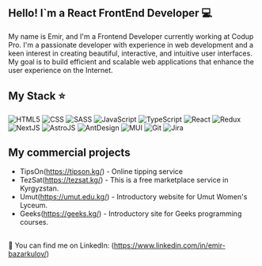 ## Hello! I`m a React FrontEnd Developer 💻

My name is Emir, and I'm a Frontend Developer currently working at Codup Pro. I'm a passionate developer with experience in web development and a keen interest in creating beautiful, interactive, and intuitive user interfaces. My goal is to build efficient and scalable web applications that enhance the user experience on the Internet.


## My Stack ⭐

![HTML5](https://img.shields.io/badge/HTML5-TS?style=for-the-badge&logoColor=purple&labelColor=%23fff&color=%23800080)
![CSS](https://img.shields.io/badge/CSS-TS?style=for-the-badge&logoColor=purple&labelColor=%23fff&color=%23800080)
![SASS](https://img.shields.io/badge/SASS-TS?style=for-the-badge&logoColor=purple&labelColor=%23fff&color=%23800080)
![JavaScript](https://img.shields.io/badge/JavaScript-TS?style=for-the-badge&logoColor=purple&labelColor=%23fff&color=%23800080)
![TypeScript](https://img.shields.io/badge/TypeScript-TS?style=for-the-badge&logoColor=purple&labelColor=%23fff&color=%23800080)
![React](https://img.shields.io/badge/React-TS?style=for-the-badge&logoColor=purple&labelColor=%23fff&color=%23800080)
![Redux](https://img.shields.io/badge/Redux-TS?style=for-the-badge&logoColor=purple&labelColor=%23fff&color=%23800080)
![NextJS](https://img.shields.io/badge/Next.js-TS?style=for-the-badge&logoColor=purple&labelColor=%23fff&color=%23800080)
![AstroJS](https://img.shields.io/badge/Astro.js-TS?style=for-the-badge&logoColor=purple&labelColor=%23fff&color=%23800080)
![AntDesign](https://img.shields.io/badge/AntDesign-TS?style=for-the-badge&logoColor=purple&labelColor=%23fff&color=%23800080)
![MUI](https://img.shields.io/badge/MUI-TS?style=for-the-badge&logoColor=purple&labelColor=%23fff&color=%23800080)
![Git](https://img.shields.io/badge/Git-TS?style=for-the-badge&logoColor=purple&labelColor=%23fff&color=%23800080)
![Jira](https://img.shields.io/badge/Jira-TS?style=for-the-badge&logoColor=purple&labelColor=%23fff&color=%23800080)

## My commercial projects

- TipsOn(https://tipson.kg/) - Online tipping service
- TezSat(https://tezsat.kg/) - This is a free marketplace service in Kyrgyzstan.
- Umut(https://umut.edu.kg/) - Introductory website for Umut Women's Lyceum.
- Geeks(https://geeks.kg/) - Introductory site for Geeks programming courses.

##

🎃 You can find me on LinkedIn: (https://www.linkedin.com/in/emir-bazarkulov/)

